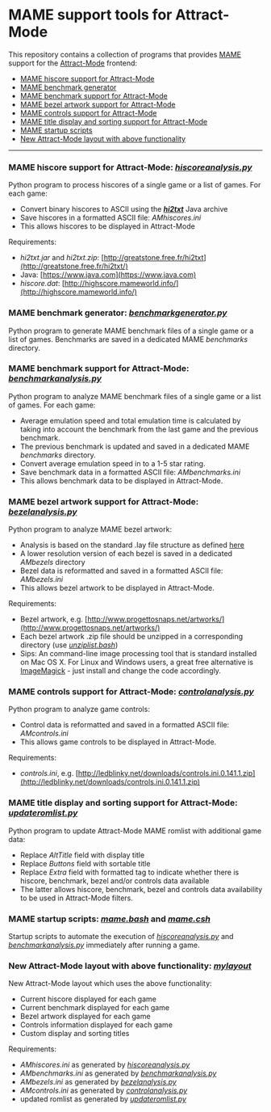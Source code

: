 # MAME support tools for Attract-Mode

This repository contains a collection of programs that provides [MAME](http://www.mamedev.org/) support for the [Attract-Mode](http://www.attractmode.org/) frontend:

- [MAME hiscore support for Attract-Mode](#hiscore)
- [MAME benchmark generator](#benchgen)
- [MAME benchmark support for Attract-Mode](#benchana)
- [MAME bezel artwork support for Attract-Mode](#bezel)
- [MAME controls support for Attract-Mode](#control)
- [MAME title display and sorting support for Attract-Mode](#title)
- [MAME startup scripts](#start)
- [New Attract-Mode layout with above functionality](#layout)

---
<a name="hiscore" />

### MAME hiscore support for Attract-Mode: [*hiscoreanalysis.py*](hiscoreanalysis.py)

Python program to process hiscores of a single game or a list of games. For each game:

- Convert binary hiscores to ASCII using the [***hi2txt***](http://greatstone.free.fr/hi2txt/) Java archive
- Save hiscores in a formatted ASCII file: *AMhiscores.ini* 
- This allows hiscores to be displayed in Attract-Mode

Requirements:

- *hi2txt.jar* and *hi2txt.zip*: [http://greatstone.free.fr/hi2txt](http://greatstone.free.fr/hi2txt/)
- Java: [https://www.java.com](https://www.java.com)
- *hiscore.dat*: [http://highscore.mameworld.info/](http://highscore.mameworld.info/)

<a name="benchgen" />

### MAME benchmark generator: [*benchmarkgenerator.py*](benchmarkgenerator.py)

Python program to generate MAME benchmark files of a single game or a list of games. Benchmarks are saved in a dedicated MAME *benchmarks* directory.

<a name="benchana" />

### MAME benchmark support for Attract-Mode: [*benchmarkanalysis.py*](benchmarkanalysis.py)

Python program to analyze MAME benchmark files of a single game or a list of games. For each game:

- Average emulation speed and total emulation time is calculated by taking into account the benchmark from the last game and
  the previous benchmark.
- The previous benchmark is updated and saved in a dedicated MAME *benchmarks* directory.
- Convert average emulation speed in to a 1-5 star rating. 
- Save benchmark data in a formatted ASCII file: *AMbenchmarks.ini*
- This allows benchmark data to be displayed in Attract-Mode.  

<a name="bezel" />

### MAME bezel artwork support for Attract-Mode: [*bezelanalysis.py*](bezelanalysis.py)

Python program to analyze MAME bezel artwork:

- Analysis is based on the standard .lay file structure as defined [here](http://wiki.mamedev.org/index.php/LAY_File_Basics_-_Part_I)
- A lower resolution version of each bezel is saved in a dedicated *AMbezels* directory
- Bezel data is reformatted and saved in a formatted ASCII file: *AMbezels.ini*
- This allows bezel artwork to be displayed in Attract-Mode.

Requirements:

- Bezel artwork, e.g. [http://www.progettosnaps.net/artworks/](http://www.progettosnaps.net/artworks/)
- Each bezel artwork .zip file should be unzipped in a corresponding directory (use [*unziplist.bash*](unziplist.bash))
- Sips: An command-line image processing tool that is standard installed on Mac OS X. For Linux and Windows users, a great free alternative is [ImageMagick](https://www.imagemagick.org) - just install and change the code accordingly.

<a name="control" />

### MAME controls support for Attract-Mode: [*controlanalysis.py*](controlanalysis.py)

Python program to analyze game controls:

- Control data is reformatted and saved in a formatted ASCII file: *AMcontrols.ini*
- This allows game controls to be displayed in Attract-Mode.

Requirements:

- *controls.ini*, e.g. [http://ledblinky.net/downloads/controls.ini.0.141.1.zip](http://ledblinky.net/downloads/controls.ini.0.141.1.zip)

<a name="title" />

### MAME title display and sorting support for Attract-Mode: [*updateromlist.py*](updateromlist.py)

Python program to update Attract-Mode MAME romlist with additional game data:

- Replace *AltTitle* field with display title
- Replace *Buttons* field with sortable title
- Replace *Extra* field with formatted tag to indicate whether there is hiscore, benchmark, bezel and/or controls data available
- The latter allows hiscore, benchmark, bezel and controls data availability to be used in Attract-Mode filters.

<a name="start" />

### MAME startup scripts: [*mame.bash*](mame.bash) and [*mame.csh*](mame.csh)

Startup scripts to automate the execution of [*hiscoreanalysis.py*](hiscoreanalysis.py) and [*benchmarkanalysis.py*](benchmarkanalysis.py) immediately after running a game.

<a name="layout" />

### New Attract-Mode layout with above functionality: [*mylayout*](mylayout)

New Attract-Mode layout which uses the above functionality:

- Current hiscore displayed for each game
- Current benchmark displayed for each game
- Bezel artwork displayed for each game
- Controls information displayed for each game
- Custom display and sorting titles

Requirements:

- *AMhiscores.ini* as generated by [*hiscoreanalysis.py*](hiscoreanalysis.py)
- *AMbenchmarks.ini* as generated by [*benchmarkanalysis.py*](benchmarkanalysis.py)
- *AMbezels.ini* as generated by [*bezelanalysis.py*](bezelanalysis.py)
- *AMcontrols.ini* as generated by [*controlanalysis.py*](controlanalysis.py)
- updated romlist as generated by [*updateromlist.py*](updateromlist.py)
